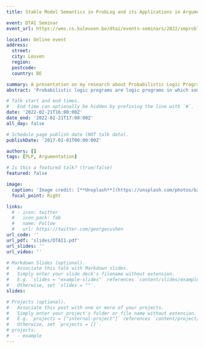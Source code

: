 ```yaml
---
title: Stable Model Semantics in ProbLog and its Applications in Argumentation

event: DTAI Seminar
event_url: https://wms.cs.kuleuven.be/dtai/events-seminars/2022/smproblog-stable-model-semantics-in-problog-and-its-applications-in-argumentation

location: Online event
address:
  street: 
  city: Leuven
  region:
  postcode:
  country: BE

summary: A presentation on my research about Probabilistic Logic Programming and Argumentation
abstract: 'Probabilistic logic programs are logic programs in which some of the facts are annotated with probabilities. A common assumption in probabilistic logic programming (PLP) is that probabilistic facts fully capture the uncertainty in the domain under investigation. Probabilistic argumentation problems, however, represent an interesting practical application where this is not always the case. In order to overcome this limitation, we present smProbLog, a novel  PLP framework based on stable model semantics. smProbLog supports inference and learning also for programs where a choice of probabilistic facts does not yield a unique interpretation of the logical atoms. We show the convenience of this novel framework by encoding probabilistic argumentation problems as smProbLog programs. Approaching the problem from a PLP perspective allows us to apply PLP tools and algorithms to the domain of Argumentation, as probabilistic argumentation frameworks are not as expressive, flexible and rich in inference and learning algorithms as PLP.'

# Talk start and end times.
#   End time can optionally be hidden by prefixing the line with `#`.
date: '2022-02-21T16:00:00Z'
date_end: '2022-02-21T17:00:00Z'
all_day: false

# Schedule page publish date (NOT talk date).
publishDate: '2017-01-01T00:00:00Z'

authors: []
tags: [PLP, Argumentation]

# Is this a featured talk? (true/false)
featured: false

image:
  caption: 'Image credit: [**Unsplash**](https://unsplash.com/photos/bzdhc5b3Bxs)'
  focal_point: Right

links:
  # - icon: twitter
  #   icon_pack: fab
  #   name: Follow
  #   url: https://twitter.com/georgecushen
url_code: ''
url_pdf: 'slides/DTAI1.pdf'
url_slides: ''
url_video: ''

# Markdown Slides (optional).
#   Associate this talk with Markdown slides.
#   Simply enter your slide deck's filename without extension.
#   E.g. `slides = "example-slides"` references `content/slides/example-slides.md`.
#   Otherwise, set `slides = ""`.
slides: 

# Projects (optional).
#   Associate this post with one or more of your projects.
#   Simply enter your project's folder or file name without extension.
#   E.g. `projects = ["internal-project"]` references `content/project/deep-learning/index.md`.
#   Otherwise, set `projects = []`.
# projects:
#   - example
---
```


<!-- {{% callout note %}}
Click on the **Slides** button above to view the built-in slides feature.
{{% /callout %}} -->

<!-- Slides can be added in a few ways:

- **Create** slides using Wowchemy's [_Slides_](https://wowchemy.com/docs/managing-content/#create-slides) feature and link using `slides` parameter in the front matter of the talk file
- **Upload** an existing slide deck to `static/` and link using `url_slides` parameter in the front matter of the talk file
- **Embed** your slides (e.g. Google Slides) or presentation video on this page using [shortcodes](https://wowchemy.com/docs/writing-markdown-latex/). -->
<!-- 
Further event details, including [page elements](https://wowchemy.com/docs/writing-markdown-latex/) such as image galleries, can be added to the body of this page. -->
